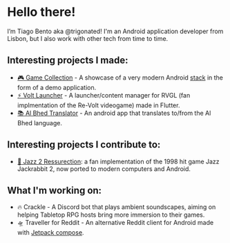 # Hello there!
I’m Tiago Bento aka @trigonated! I'm an Android application developer from Lisbon, but I also work with other tech from time to time.

## Interesting projects I made:
 - [🎮 Game Collection](https://github.com/trigonated/GameCollection) - A showcase of a very modern Android [stack](https://github.com/trigonated/GameCollection#stack) in the form of a demo application.
 - [⚡ Volt Launcher](https://github.com/trigonated/voltlauncher) - A launcher/content manager for RVGL (fan implmentation of the Re-Volt videogame) made in Flutter.
 - [📚 Al Bhed Translator](https://github.com/trigonated/AlBhedTranslator) - An android app that translates to/from the Al Bhed language.
 
## Interesting projects I contribute to:
 - [🐇 Jazz 2 Ressurection](https://github.com/deathkiller/jazz2): a fan implementation of the 1998 hit game Jazz Jackrabbit 2, now ported to modern computers and Android.

## What I'm working on:
 - 🔥 Crackle - A Discord bot that plays ambient soundscapes, aiming on helping Tabletop RPG hosts bring more immersion to their games.
 - 🛸 Traveller for Reddit - An alternative Reddit client for Android made with [Jetpack compose](https://developer.android.com/jetpack/compose).
